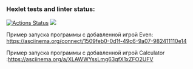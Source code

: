 ### Hexlet tests and linter status:
[![Actions Status](https://github.com/wtffka/java-project-lvl1/workflows/hexlet-check/badge.svg)](https://github.com/wtffka/java-project-lvl1/actions)
<a href="https://github.com/wtffka/java-project-lvl1"><img src="https://api.codeclimate.com/v1/badges/a99a88d28ad37a79dbf6/maintainability" /></a>

Пример запуска программы с добавленной игрой Even: https://asciinema.org/connect/1509feb0-0d1f-49c6-9a07-982411110e14

Пример запуска программы с добавленной игрой Calculator :https://asciinema.org/a/XLAWWYssLmg63qfX1xZFO2UFV
